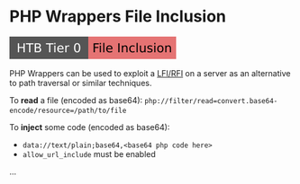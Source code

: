# PHP Wrappers File Inclusion

[![fileinclusion](../../../../../../cybersecurity/_badges/htb/fileinclusion.svg)](https://academy.hackthebox.com/course/preview/file-inclusion)

<div class="row row-cols-lg-2"><div>

PHP Wrappers can be used to exploit a [LFI/RFI](/cybersecurity/red-team/s3.exploitation/vulns/web/inclusion.md#php-include-file-inclusion) on a server as an alternative to path traversal or similar techniques.

To **read** a file (encoded as base64):  `php://filter/read=convert.base64-encode/resource=/path/to/file`

To **inject** some code (encoded as base64): 

* `data://text/plain;base64,<base64 php code here>`
* `allow_url_include` must be enabled
</div><div>

...
</div></div>
